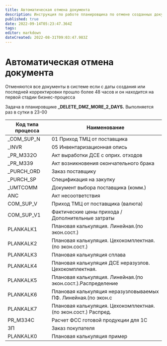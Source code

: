 ```yaml
---
title: Автоматическая отмена документа
description: Инструкция по работе планировщика по отмене созданных документов
published: true
date: 2022-09-14T05:23:47.364Z
tags: 
editor: markdown
dateCreated: 2022-08-31T09:03:47.983Z
---
```


# Автоматическая отмена документа

Отменяются все документы в системе если с даты создания или последней корректировки прошло более 48 часов и он находится на первой стадии бизнес-процесса

Задача в планировщике **\_DELETE\_DMZ\_MORE\_2\_DAYS.** Выполняется раз в сутки в 23-00

| Код типа процесса | Наименование                                                   |
| ----------------- | -------------------------------------------------------------- |
| \_COM\_SUP\_N     | 01 Приход ТМЦ от поставщика                                    |
| \_INVR            | 05 Инвентаризационная опись                                    |
| \_PR\_M332O       | Акт выработки ДСЕ с оприх. отходов                             |
| \_PR\_M339        | Акт возникновения окончательного брака                         |
| \_PURCH\_ORD      | Заказ поставщику                                               |
| \_PURCH\_SP       | Спецификация на закупку                                        |
| \_UMTCOMM         | Документ выбора поставщика (комм.)                             |
| ANC               | Акт несоответствия                                             |
| COM\_SUP\_V       | Приход ТМЦ от поставщика (валюта)                              |
| COM\_SUP\_V1      | Фактические цены прихода / Дополнительные затраты              |
| PLANKALK1         | Плановая калькуляция. Линейная.(по экон.сост.)                 |
| PLANKALK2         | Плановая калькуляция. Цехокомплектная.(по экон.сост.)          |
| PLANKALK3         | Плановая калькуляция сплава                                    |
| PLANKALK4         | Плановая калькуляция ДСЕ неразузлов. Цехокомплектная.          |
| PLANKALK5         | Плановая калькуляция. Линейная.(по экон.сост.).Распределение   |
| PLANKALK6         | Плановая калькуляция неразузловываемых ПФ. Линейная.(по экон.с |
| PLANKALK7         | Плановая калькуляция. Цехокомплектная.(по экон.сост.) Распред. |
| PR\_M334C         | Расчет ФСС готовой продукции для 1С                            |
| ЗП                | Заказ покупателя                                               |
| PLANKALK0         | Плановая калькуляция пример                                    |
